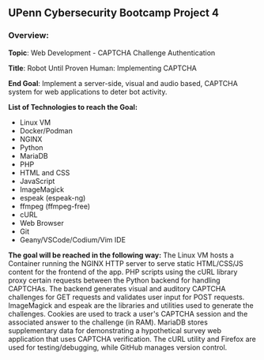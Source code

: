 ## UPenn Cybersecurity Bootcamp Project 4

### Overview:

**Topic**: Web Development - CAPTCHA Challenge Authentication

**Title**: Robot Until Proven Human: Implementing CAPTCHA

**End Goal**: Implement a server-side, visual and audio based, CAPTCHA system for web applications to deter bot activity.

**List of Technologies to reach the Goal:**
 - Linux VM
 - Docker/Podman
 - NGINX
 - Python
 - MariaDB
 - PHP
 - HTML and CSS
 - JavaScript
 - ImageMagick
 - espeak (espeak-ng)
 - ffmpeg (ffmpeg-free)
 - cURL
 - Web Browser
 - Git
 - Geany/VSCode/Codium/Vim IDE

**The goal will be reached in the following way:**
The Linux VM hosts a Container running the NGINX HTTP server to serve static HTML/CSS/JS content for the frontend of the app. PHP scripts using the cURL library proxy certain requests between the Python backend for handling CAPTCHAs. The backend generates visual and auditory CAPTCHA challenges for GET requests and validates user input for POST requests. ImageMagick and espeak are the libraries and utilities used to generate the challenges. Cookies are used to track a user's CAPTCHA session and the associated answer to the challenge (in RAM). MariaDB stores supplementary data for demonstrating a hypothetical survey web application that uses CAPTCHA verification. The cURL utility and Firefox are used for testing/debugging, while GitHub manages version control.

